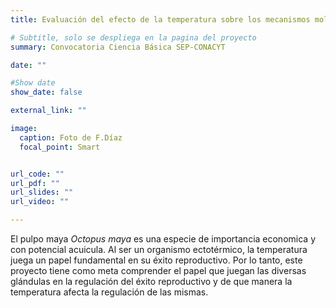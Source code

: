 ```yaml
---
title: Evaluación del efecto de la temperatura sobre los mecanismos moleculares y fisiológicos que regulan la reproducción de Octopus maya.

# Subtitle, solo se despliega en la pagina del proyecto
summary: Convocatoria Ciencia Básica SEP-CONACYT 

date: ""

#Show date
show_date: false

external_link: ""

image:
  caption: Foto de F.Díaz
  focal_point: Smart


url_code: ""
url_pdf: ""
url_slides: ""
url_video: ""

---
```


El pulpo maya _Octopus maya_ es una especie de importancia economica y con potencial acuicula. Al ser un organismo ectotérmico, la temperatura juega un papel fundamental en su éxito reproductivo. Por lo tanto, este proyecto tiene como meta comprender el papel que juegan las diversas glándulas en la regulación del éxito reproductivo y de que manera la temperatura afecta la regulación de las mismas. 